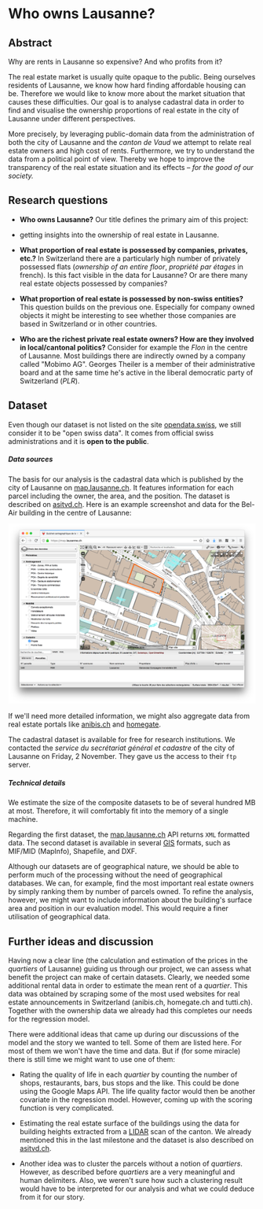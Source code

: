 # Who owns Lausanne?

## Abstract

Why are rents in Lausanne so expensive? And who profits from it?

The real estate market is usually quite opaque to the public. Being ourselves
residents of Lausanne, we know how hard finding affordable housing can be.
Therefore we would like to know more about the market situation that causes
these difficulties. Our goal is to analyse cadastral data in order to find and
visualise the ownership proportions of real estate in the city of Lausanne under
different perspectives.

More precisely, by leveraging public-domain data from the administration of both
the city of Lausanne and the _canton de Vaud_ we attempt to relate real estate
owners and high cost of rents. Furthermore, we try to understand the data from a
political point of view. Thereby we hope to improve the transparency of the real
estate situation and its effects – _for the good of our society._

## Research questions

 - **Who owns Lausanne?** Our title defines the primary aim of this project:
 - getting insights into the ownership of real estate in Lausanne.

 - **What proportion of real estate is possessed by companies,    privates,
   etc.?** In Switzerland there are a particularly high number of privately
   possessed flats (_ownership of an entire floor_, _propriété par étages_ in
   french). Is this fact visible in the data for Lausanne? Or are there many
   real estate objects possessed by companies?

 - **What proportion of real estate is possessed by non-swiss entities?** This
   question builds on the previous one. Especially for company owned objects it
   might be interesting to see whether those companies are based in Switzerland
   or in other countries.

 - **Who are the richest private real estate owners? How are they involved in
   local/cantonal politics?** Consider for example the _Flon_ in the centre of
   Lausanne. Most buildings there are indirectly owned by a company called
   "Mobimo AG". Georges Theiler is a member of their administrative board and at
   the same time he's active in the liberal democratic party of Switzerland
   (_PLR_).

## Dataset

Even though our dataset is not listed on the site
[opendata.swiss](https://opendata.swiss), we still consider it to be "open swiss
data". It comes from official swiss administrations and it is **open to the
public**.

##### Data sources

The basis for our analysis is the cadastral data which is published by the city
of Lausanne on [map.lausanne.ch](https://map.lausanne.ch). It features
information for each parcel including the owner, the area, and the position. The
dataset is described on
[asitvd.ch](https://www.asitvd.ch/chercher/catalogue.html?view=sheet&guid=486&catalog=main&type=complete&preview=search_list).
Here is an example screenshot and data for the Bel-Air building in the centre of
Lausanne:

![Bel-Air](belair.png)

If we'll need more detailed information, we might also aggregate data from real
estate portals like [anibis.ch](https://anibis.ch) and
[homegate](https://www.homegate.ch/).

The cadastral dataset is available for free for research institutions. We
contacted the _service du secrétariat général et cadastre_ of the city of
Lausanne on Friday, 2 November. They gave us the access to their `ftp` server.

##### Technical details

We estimate the size of the composite datasets to be of several hundred MB at
most. Therefore, it will comfortably fit into the memory of a single machine.

Regarding the first dataset, the [map.lausanne.ch](https://map.lausanne.ch) API
returns `XML` formatted data. The second dataset is available in several
[GIS](https://en.wikipedia.org/wiki/Geographic_information_system) formats, such
as MIF/MID (MapInfo), Shapefile, and DXF.

Although our datasets are of geographical nature, we should be able to perform
much of the processing without the need of geographical databases. We can, for
example, find the most important real estate owners by simply ranking them by
number of parcels owned. To refine the analysis, however, we might want to
include information about the building's surface area and position in our
evaluation model. This would require a finer utilisation of geographical data.

## Further ideas and discussion

Having now a clear line (the calculation and estimation of the prices in the
_quartiers_ of Lausanne) guiding us through our project, we can assess what
benefit the project can make of certain datasets. Clearly, we needed some
additional rental data in order to estimate the mean rent of a _quartier_.
This data was obtained by scraping some of the most used websites for real
estate announcements in Switzerland (anibis.ch, homegate.ch and tutti.ch).
Together with the ownership data we already had this completes our needs for
the regression model.

There were additional ideas that came up during our discussions of the model
and the story we wanted to tell. Some of them are listed here. For most of them
we won't have the time and data. But if (for some miracle) there is still time
we might want to use one of them:

- Rating the quality of life in each _quartier_ by counting the number of shops,
  restaurants, bars, bus stops and the like. This could be done using the Google
  Maps API. The life quality factor would then be another covariate in the
  regression model. However, coming up with the scoring function is very
  complicated.

- Estimating the real estate surface of the buildings using the data for
  building heights extracted from a [LIDAR](https://en.wikipedia.org/wiki/Lidar)
  scan of the canton. We already mentioned this in the last milestone and the
  dataset is also described on
  [asitvd.ch](https://www.asitvd.ch/chercher/catalogue.html?view=sheet&guid=553&catalog=main&type=complete&preview=search_list).

- Another idea was to cluster the parcels without a notion of _quartiers_.  
  However, as described before _quartiers_ are a very meaningful and human
  delimiters. Also, we weren't sure how such a clustering result would have to
  be interpreted for our analysis and what we could deduce from it for our
  story.
